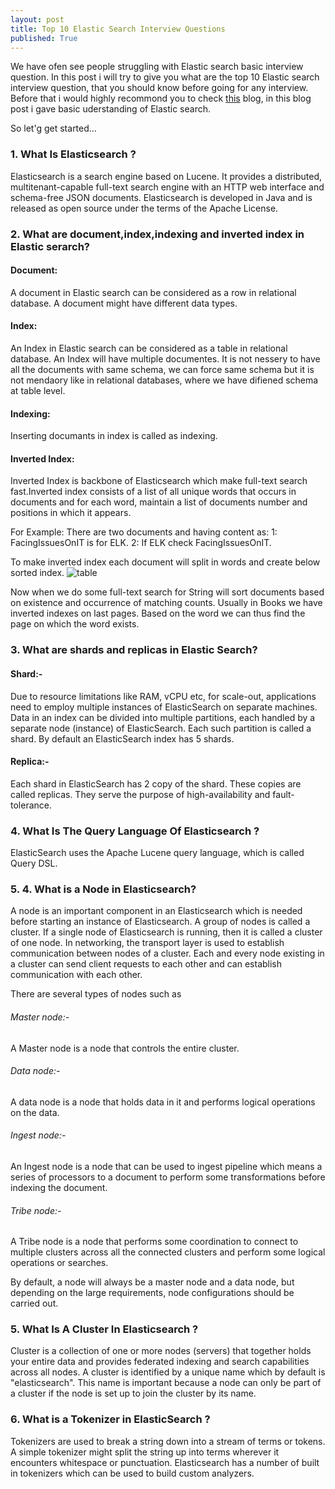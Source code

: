 ```yaml
---
layout: post
title: Top 10 Elastic Search Interview Questions
published: True
---
```


We have ofen see people struggling with Elastic search basic interview question. In this post i will try to give you what are the top
10 Elastic search interview question, that you should know before going for any interview. Before that i would highly recommond you to 
check [this](http://nitin-panwar.github.io/Elasticsearch-tutorial-for-beginners-using-Python/) blog, in this blog post i gave basic 
uderstanding of Elastic search. 

So let'g get started...

### 1. What Is Elasticsearch ?

Elasticsearch is a search engine based on Lucene. It provides a distributed, multitenant-capable full-text search engine with an HTTP web interface and schema-free JSON documents. Elasticsearch is developed in Java and is released as open source under the terms of the Apache License.


### 2.  What are document,index,indexing and inverted index in Elastic serarch?
#### Document: 
A document in Elastic search can be considered as a row in relational database. A document might have different data types. 

#### Index: 
An Index in Elastic search can be considered as a table in relational database. An Index will have multiple documentes. It is 
not nessery to have all the documents with same schema, we can force same schema but it is not mendaory like in relational 
databases, where we have difiened schema at table level. 

#### Indexing: 
Inserting documants in index is called as indexing. 

#### Inverted Index:
Inverted Index is backbone of Elasticsearch which make full-text search fast.Inverted index consists of a list of all unique words that occurs in documents and for each word, maintain a list of documents number and positions in which it appears.

For Example: There are two documents and having content as:
1: FacingIssuesOnIT is for ELK.
2: If ELK check FacingIssuesOnIT.

To make inverted index each document will split in words and create below sorted index.
![table](https://i.imgur.com/loapMVe.png)

Now when we do some full-text search for String will sort documents based on existence and occurrence of matching counts.
Usually in Books we have inverted indexes on last pages. Based on the word we can thus find the page on which the word exists.




### 3. What are shards and replicas in Elastic Search?

#### Shard:-
Due to resource limitations like RAM, vCPU etc, for scale-out, applications need to employ multiple instances of ElasticSearch on separate machines. Data in an index can be divided into multiple partitions, each handled by a separate node (instance) of ElasticSearch. Each such partition is called a shard. By default an ElasticSearch index has 5 shards.

#### Replica:-
Each shard in ElasticSearch has 2 copy of the shard. These copies are called replicas. They serve the purpose of high-availability and fault-tolerance.


### 4. What Is The Query Language Of Elasticsearch ?

ElasticSearch uses the Apache Lucene query language, which is called Query DSL.

### 5. 4. What is a Node in Elasticsearch?

A node is an important component in an Elasticsearch which is needed before starting an instance of Elasticsearch. A group of nodes is called a cluster. If a single node of Elasticsearch is running, then it is called a cluster of one node. In networking, the transport layer is used to establish communication between nodes of a cluster. Each and every node existing in a cluster can send client requests to each other and can establish communication with each other.

There are several types of nodes such as 

###### Master node:-
A Master node is a node that controls the entire cluster. 

###### Data node:-

A data node is a node that holds data in it and performs logical operations on the data.

###### Ingest node:-

An Ingest node is a node that can be used to ingest pipeline which means a series of processors to a document to perform some transformations before indexing the document. 

###### Tribe node:-
A Tribe node is a node that performs some coordination to connect to multiple clusters across all the connected clusters and perform some logical operations or searches. 

By default, a node will always be a master node and a data node, but depending on the large requirements, node configurations should be carried out.



### 5. What Is A Cluster In Elasticsearch ?

Cluster is a collection of one or more nodes (servers) that together holds your entire data and provides federated indexing and search capabilities across all nodes. A cluster is identified by a unique name which by default is "elasticsearch". This name is important because a node can only be part of a cluster if the node is set up to join the cluster by its name.

### 6. What is a Tokenizer in ElasticSearch ?
Tokenizers are used to break a string down into a stream of terms or tokens. A simple tokenizer might split the string up into terms wherever it encounters whitespace or punctuation. Elasticsearch has a number of built in tokenizers which can be used to build custom analyzers.



















